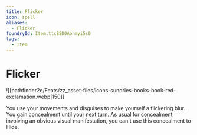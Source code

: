 ```yaml
---
title: Flicker
icon: spell
aliases:
  - Flicker
foundryId: Item.ttcESD0Aohmyi5s0
tags:
  - Item
---
```


# Flicker
![[pathfinder2e/Feats/zz_asset-files/icons-sundries-books-book-red-exclamation.webp|150]]

You use your movements and disguises to make yourself a flickering blur. You gain concealment until your next turn. As usual for concealment involving an obvious visual manifestation, you can't use this concealment to Hide.

